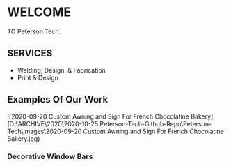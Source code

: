 # WELCOME

TO Peterson Tech.



## SERVICES

- Welding, Design, & Fabrication
- Print & Design



## Examples Of Our Work

![2020-09-20 Custom Awning and Sign For French Chocolatine Bakery](D:\ARCHIVE\2020\2020-10-25 Peterson-Tech-Github-Repo\Peterson-Tech\images\2020-09-20 Custom Awning and Sign For French Chocolatine Bakery.jpg)



### Decorative Window Bars



